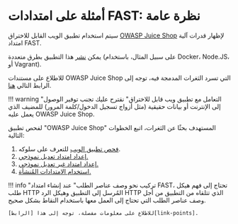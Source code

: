[link-points]:              ../points/intro.md
[link-mod-extension]:       mod-extension.md
[link-non-mod-extension]:   non-mod-extension.md
[link-app-examination]:     app-examination.md
[link-juice-shop]:          https://www.owasp.org/index.php/OWASP_Juice_Shop_Project
[link-juice-shop-deploy]:   https://github.com/bkimminich/juice-shop#setup
[link-juice-shop-docs]:     https://bkimminich.gitbooks.io/pwning-owasp-juice-shop/content/
[link-using-extension]:     ../using-extension.md

# أمثلة على امتدادات FAST: نظرة عامة

سيتم استخدام تطبيق الويب القابل للاختراق [OWASP Juice Shop][link-juice-shop] لإظهار قدرات آلية امتداد FAST.

يمكن [نشر][link-juice-shop-deploy] هذا التطبيق بطرق متعددة (على سبيل المثال، باستخدام Docker، Node.JS، أو Vagrant).

للاطلاع على مستندات OWASP Juice Shop التي تسرد الثغرات المدمجة فيه، توجه إلى الرابط التالي [هنا][link-juice-shop-docs].

!!! warning "التعامل مع تطبيق ويب قابل للاختراق"
    نقترح عليك تجنب توفير الوصول إلى الإنترنت أو بيانات حقيقية (مثل أزواج تسجيل الدخول/كلمة المرور) للمضيف الذي يعمل عليه OWASP Juice Shop.

لفحص تطبيق "OWASP Juice Shop" المستهدف بحثًا عن الثغرات، اتبع الخطوات التالية:

1.  [فحص تطبيق الويب][link-app-examination] للتعرف على سلوكه.
2.  [إعداد امتداد تعديل نموذجي.][link-mod-extension]
3.  [إعداد امتداد غير تعديل نموذجي.][link-non-mod-extension]
4.  [استخدام الامتدادات المُنشأة.][link-using-extension]

!!! info "تركيب نحو وصف عناصر الطلب"
    عند إنشاء امتداد FAST، تحتاج إلى فهم هيكل طلب HTTP المُرسل إلى التطبيق وهيكل الرد HTTP الذي تتلقاه من التطبيق من أجل وصف عناصر الطلب التي تحتاج إلى العمل معها باستخدام النقاط بشكل صحيح.
    
    للاطلاع على معلومات مفصلة، توجه إلى هذا [الرابط][link-points].